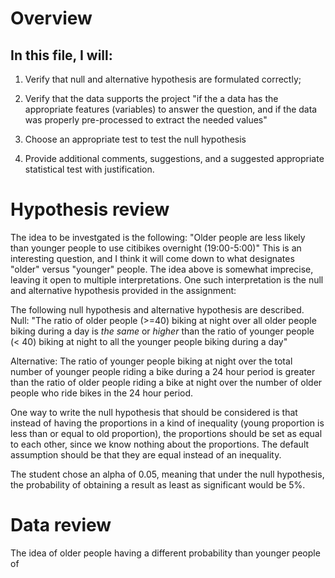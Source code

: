 # Overview

## In this file, I will:
1. Verify that null and alternative hypothesis are formulated correctly;
2. Verify that the data supports the project
 "if the a data has the appropriate features (variables) to answer the question, and if the data was properly pre-processed to extract the needed values"
 
3. Choose an appropriate test to test the null hypothesis
4. Provide additional comments, suggestions, and a suggested appropriate statistical test with justification.

# Hypothesis review
The idea to be investgated is the following:
"Older people are less likely than younger people to use citibikes overnight (19:00-5:00)"
This is an interesting question, and I think it will come down to what designates "older"  versus "younger" people.
The idea above is somewhat imprecise, leaving it open to multiple interpretations. One such interpretation is the null and alternative hypothesis provided in the assignment: <br>


The following null hypothesis and alternative hypothesis are described. <br>
Null: "The ratio of older people (>=40) biking at night over all older people biking during a day is _the same_ or _higher_  than the ratio of younger people (< 40) biking at night to all the younger people biking during a day"
<p>
Alternative: The ratio of younger people biking at night over the total number of younger people riding a bike during a 24 hour period is greater than the ratio of older people riding a bike at night over the number of older people who ride bikes in the 24 hour period.
<p>

One way to write the null hypothesis that should be considered is that instead of having the proportions in a kind of inequality 
(young proportion is less than or equal to old proportion), the proportions should be set as equal to each other,
since we know nothing about the proportions. The default assumption should be that they are equal instead of an inequality.

The student chose an alpha of 0.05, meaning that under the null hypothesis, the probability of obtaining a result as least as significant would be 5%. 

<p>

# Data review

The idea of older people having a different probability than younger people of 
